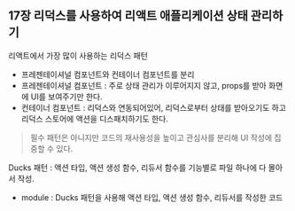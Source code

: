 ## 17장 리덕스를 사용하여 리액트 애플리케이션 상태 관리하기

리액트에서 가장 많이 사용하는 리덕스 패턴
- 프레젠테이셔널 컴포넌트와 컨테이너 컴포넌트를 분리
- 프레젠테이셔널 컴포넌트 : 주로 상태 관리가 이루어지지 않고, props를 받아 화면에 UI를 보여주기만 한다.
- 컨테이너 컴포넌트 : 리덕스와 연동되어있어, 리덕스로부터 상태를 받아오기도 하고 리덕스 스토어에 액션을 디스패치하기도 한다.
> 필수 패턴은 아니지만 코드의 재사용성을 높이고 관심사를 분리해 UI 작성에 집중할 수 있다.

Ducks 패턴 : 액션 타입, 액션 생성 함수, 리듀서 함수를 기능별로 파일 하나에 다 몰아서 작성.
- module : Ducks 패턴을 사용해 액션 타입, 액션 생성 함수, 리듀서를 작성한 코드
